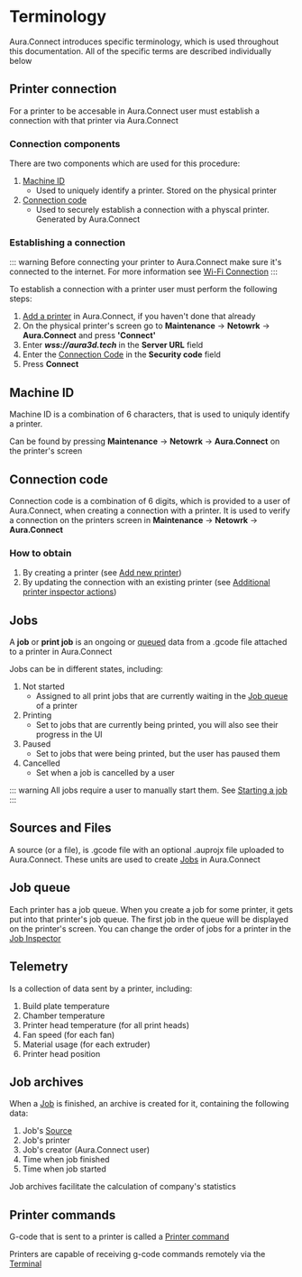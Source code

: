 # Terminology

Aura.Connect introduces specific terminology, which is used throughout this documentation. All of the specific terms are described individually below

## Printer connection

For a printer to be accesable in Aura.Connect user must establish a connection with that printer via Aura.Connect

### Connection components

There are two components which are used for this procedure:

1. [Machine ID](#machine-id)
    - Used to uniquely identify a printer. Stored on the physical printer
2. [Connection code](#connection-code)
    - Used to securely establish a connection with a physcal printer. Generated by Aura.Connect

### Establishing a connection

::: warning
Before connecting your printer to Aura.Connect make sure it's connected to the internet. For more information see [Wi-Fi Connection](https://support.anisoprint.com/composer/manual/#wi-fi-connection)
:::

To establish a connection with a printer user must perform the following steps:

1. [Add a printer](/aura-connect/gui/#add-new-printer) in Aura.Connect, if you haven't done  that already
2. On the physical printer's screen go to **Maintenance** -> **Netowrk** -> **Aura.Connect** and press **'Connect'**
3. Enter ***wss://aura3d.tech*** in the **Server URL** field
4. Enter the [Connection Code](#connection-code) in the **Security code** field
5. Press **Connect**

## Machine ID

Machine ID is a combination of 6 characters, that is used to uniquly identify a printer. 

Can be found by pressing **Maintenance** -> **Netowrk** -> **Aura.Connect** on the printer's screen

## Connection code

Connection code is a combination of 6 digits, which is provided to a user of Aura.Connect, when creating a connection with a printer. It is used to verify a connection on the printers screen in **Maintenance** -> **Netowrk** -> **Aura.Connect** 

### How to obtain
  1. By creating a printer (see [Add new printer](/aura-connect/gui/#add-new-printer))
  2. By updating the connection with an existing printer (see [Additional printer inspector actions](/aura-connect/gui/#additional-printer-inspector-actions))

## Jobs

A **job** or **print job** is an ongoing or [queued](#job-queue) data from a .gcode file attached to a printer in Aura.Connect

Jobs can be in different states, including:

1. Not started
    - Assigned to all print jobs that are currently waiting in the [Job queue](#job-queue) of a printer
2. Printing
    - Set to jobs that are currently being printed, you will also see their progress in the UI
3. Paused
    - Set to jobs that were being printed, but the user has paused them
4. Cancelled
    - Set when a job is cancelled by a user 

::: warning
All jobs require a user to manually start them. See [Starting a job](/aura-connect/quickstart/#starting-a-print-job)
:::

## Sources and Files

A source (or a file), is .gcode file with an optional .auprojx file uploaded to Aura.Connect. These units are used to create [Jobs](#jobs) in Aura.Connect

## Job queue

Each printer has a job queue. When you create a job for some printer, it gets put into that printer's job queue. The first job in the queue will be displayed on the printer's screen. You can change the order of jobs for a printer in the [Job Inspector](/aura-connect/gui/#job-inspector)

## Telemetry

Is a collection of data sent by a printer, including:

1. Build plate temperature
2. Chamber temperature
3. Printer head temperature (for all print heads)
4. Fan speed (for each fan)
5. Material usage (for each extruder)
6. Printer head position

## Job archives

When a [Job](#jobs) is finished, an archive is created for it, containing the following data:

1. Job's [Source](#sources-and-files)
2. Job's printer
3. Job's creator (Aura.Connect user)
4. Time when job finished
5. Time when job started 

Job archives facilitate the calculation of company's statistics

## Printer commands

G-code that is sent to a printer is called a [Printer command](#printer-commands)

Printers are capable of receiving g-code commands remotely via the [Terminal](/aura-connect/gui/#terminal-interactive-control)